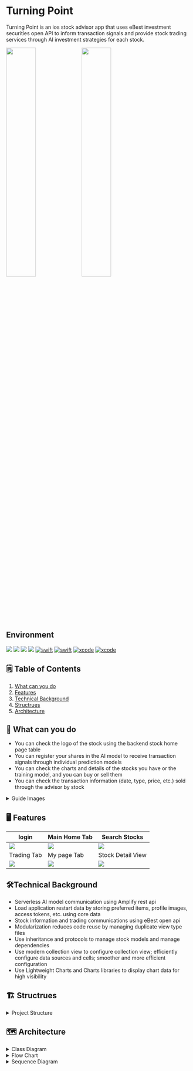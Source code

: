 # Turning Point

Turning Point is an ios stock advisor app that uses eBest investment securities open API to inform transaction signals and provide stock trading services through AI investment strategies for each stock.

<img src="https://github.com/Hashswim/TurningPoint/assets/57447946/56b59642-717e-480e-b914-9826edae0fb8" width="40%" height="40%">
<img src="https://github.com/Hashswim/TurningPoint/assets/57447946/1806902e-b124-4389-9c98-369ce7390f3a" width="40%" height="40%" style="float: ">

## Environment
![](https://img.shields.io/badge/Interface-UIKit-green.svg) ![](https://img.shields.io/badge/Architecture-MVC-yellow.svg) ![](https://img.shields.io/badge/Lisence-Burning_Reach-red.svg) ![](https://img.shields.io/badge/Database-MySQL-brown.svg)
[![swift](https://img.shields.io/badge/swift-5.6-orange)]() [![swift](https://img.shields.io/badge/python-5.0-orange)]()
[![xcode](https://img.shields.io/badge/Xcode-13.4.1-blue)]()
[![xcode](https://img.shields.io/badge/IOS-15.0+-skyblue)]()


## 🗒︎ Table of Contents
1. [What can you do](#---what-can-you-do)
2. [Features](#---features)
3. [Technical Background](#---technical-background)
4. [Structrues](#---structrues)
5. [Architecture](#---architecture)

## 🎯 What can you do
 - You can check the logo of the stock using the backend stock home page table
 - You can register your shares in the AI model to receive transaction signals through individual prediction models
 - You can check the charts and details of the stocks you have or the training model, and you can buy or sell them
 - You can check the transaction information (date, type, price, etc.) sold through the advisor by stock
 
<details>
    <summary> Guide Images </summary>
<img src="https://github.com/Hashswim/TurningPoint/assets/57447946/dffb2d7b-33f5-462f-b844-69e329ebe8d3" width="23%" height="23%">
<img src="https://github.com/Hashswim/TurningPoint/assets/57447946/9651e9e2-72eb-4d36-bd0d-30f3c82ea3d0" width="23%" height="23%">
<img src="https://github.com/Hashswim/TurningPoint/assets/57447946/87a7e704-df83-4243-a246-9107da675160" width="23%" height="23%">
<img src="https://github.com/Hashswim/TurningPoint/assets/57447946/2b08f6f7-ace7-47a4-96a4-4512e37daebd" width="23%" height="23%">
</details>


## 🖥︎ Features

|login|Main Home Tab|Search Stocks|
|------|------|------|
|![](https://github.com/Hashswim/TurningPoint/assets/57447946/f829d0f5-7638-411c-b79c-77700965a4a4)|![](https://github.com/Hashswim/TurningPoint/assets/57447946/c2252796-c7ac-4a29-bcfa-10966cc919d9)|![](https://github.com/Hashswim/TurningPoint/assets/57447946/3aae16ed-9b51-478a-a3cb-5864716c9bba)|
|Trading Tab|My page Tab|Stock Detail View|
|![](https://github.com/Hashswim/TurningPoint/assets/57447946/054dc5ff-f1f2-4765-a510-cfdb1ad687a6)|![](https://github.com/Hashswim/TurningPoint/assets/57447946/c708b0f4-4314-43e8-b2ad-dc4a6050b933)|![](https://github.com/Hashswim/TurningPoint/assets/57447946/ef35cb54-f45a-47cf-b8b7-a72d5d7bae55)|

## 🛠Technical Background
 - Serverless AI model communication using Amplify rest api
 - Load application restart data by storing preferred items, profile images, access tokens, etc. using core data
 - Stock information and trading communications using eBest open api
 - Modularization reduces code reuse by managing duplicate view type files
 - Use inheritance and protocols to manage stock models and manage dependencies
 - Use modern collection view to configure collection view; efficiently configure data sources and cells; smoother and more efficient configuration
 - Use Lightweight Charts and Charts libraries to display chart data for high visibility

## 🏗 Structrues

<details>
    <summary>Project Structure</summary>
    
    
	├── Podfile
	├── Podfile.lock
	├── Pods
	│   ├── Alamofire
	│   ├── Charts
	│   ├── DropDown
	│   ├── Headers
	│   ├── LightweightCharts
	│   ├── SwiftAlgorithms
	│   ├── SwiftyJSON
	│   └── TinyConstraints
	│
	├── amplify
	│   ├── #current-cloud-backend
	│   │   ├── amplify-meta.json
	│   │   ├── api
	│   │   │   └── apiTP
	│   │   ├── auth
	│   │   │   └── turningpoint
	│   │   └── function
	│   │       └── turningpointd4c149cb
	│   │           └── src
	│   │               └── index.py #
	│   └── backend
	│ 
	└── autoTradingApp
	    ├── CoreData
	    │   ├── TransactionCoreDataManager.swift
	    │   ├── UserCoreData.xcdatamodeld
	    │   │   └── UserCoreData.xcdatamodel
	    │   │       └── contents
	    │   └── UserCoreDataManager.swift
	    │
	    ├── Controller
	    │   ├── Initial
	    │   │   └── InitialViewController.swift
	    │   ├── Login
	    │   │   └── LoginViewController.swift
	    │   ├── MainTabBarController
	    │   │   ├── MainTabBarControllerViewController.swift
	    │   │   └── TabBarItem
	    │   │       ├── Home
	    │   │       │   ├── DetailViewController.swift
	    │   │       │   ├── MainHomeTabController.swift
	    │   │       │   ├── StockTradingViewController.swift
	    │   │       │   └── StrategyTableView.swift
	    │   │       ├── MyPage
	    │   │       │   └── MyPageViewController.swift
	    │   │       ├── Search
	    │   │       │   ├── SearchViewController.swift
	    │   │       │   └── TradableViewController.swift
	    │   │       └── Trading
	    │   │           └── TradingViewController.swift
	    │   └── SignUp
	    │       ├── SignUpGuideViewController.swift
	    │       ├── SignUpIsUserViewController.swift
	    │       └── SignUpTOSViewController.swift
	    │
	    ├── Model
	    │   ├── AlgorithmModel.swift
	    │   ├── Network
	    │   │   ├── AmplifyManager.swift
	    │   │   ├── CellDataModel.swift
	    │   │   ├── JSONParser.swift
	    │   │   ├── NetworkManager.swift
	    │   │   ├── PredictedRawServerResponse.swift
	    │   │   └── RequestType.swift
	    │   ├── Stock.swift
	    │   ├── TradingTransaction.swift
	    │   └── UserInfo.swift
	    │ 
	    │
	    ├── View
	    │   ├── Initial
	    │   │   └── GuideCollectionViewCell.swift
	    │   ├── Login
	    │   │   ├── CustomTextField.swift
	    │   │   ├── LoginView.swift
	    │   │   └── temp.swift
	    │   ├── MenuTab
	    │   │   ├── ChartView2.swift
	    │   │   ├── MainTabView
	    │   │   │   ├── AdditionalTradingCellView.swift
	    │   │   │   ├── DropDownView.swift
	    │   │   │   ├── StcokListCellCollectionViewCell.swift
	    │   │   │   ├── StockInfoView.swift
	    │   │   │   ├── StockTradingViewTableCell.swift
	    │   │   │   ├── TradingSegmentedControl.swift
	    │   │   │   └── mainTabSegmentedControl.swift
	    │   │   ├── MyPage
	    │   │   │   └── ExpandableTableViewCell.swift
	    │   │   ├── SearchView
	    │   │   │   ├── CustomStepper.swift
	    │   │   │   ├── SearchViewCustomCell.swift
	    │   │   │   └── TransactionView.swift
	    │   │   └── TradingView
	    │   │       ├── HeaderCell.swift
	    │   │       ├── HeaderView.swift
	    │   │       ├── TradingCell.swift
	    │   │       └── TransactionButton.swift
	    │   └── SignUp
	    │       ├── SignUpGuideView.swift
	    │       ├── SignUpIsUserView.swift
	    │       └── SignUpTOSView.swift
	    │
	    └── Utility
	        ├── Array+.swift
	        ├── Font
	        │   ├── NotoSansFont.swift
	        │   ├── NotoSansKR-Bold.otf
	        │   └── NotoSansKR-Regular.otf
	        ├── GuideConstant.swift
	        ├── NSMutableAttributedString.swift
	        ├── SwiftyJSON+.swift
	        ├── UIColor+.swift
	        └── UIImage+.swift
	
</details>

## 🗺 Architecture
<details>
    <summary> Class Diagram </summary>
    <img src="https://github.com/Hashswim/TurningPoint/assets/57447946/65eaf8f8-1798-471b-8f93-a4ab5ffd2ff2" width="100%" height="90%">
</details>
<details>
    <summary> Flow Chart </summary>
    <img src="https://github.com/Hashswim/TurningPoint/assets/57447946/d55e2556-5fcc-4979-bd6b-dd98433ea213" width="100%" height="90%">
</details>
<details>
    <summary> Sequence Diagram </summary>
    <img src="https://github.com/Hashswim/TurningPoint/assets/57447946/c2e482c1-f166-485c-a5fd-02e407a4edaa" width="100%" height="90%">
</details>




